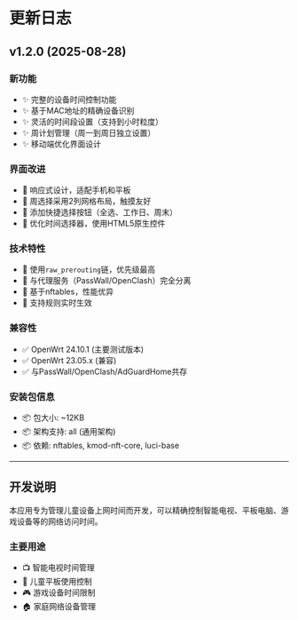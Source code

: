 # 更新日志

## v1.2.0 (2025-08-28)

### 新功能
- ✨ 完整的设备时间控制功能
- ✨ 基于MAC地址的精确设备识别
- ✨ 灵活的时间段设置（支持到小时粒度）
- ✨ 周计划管理（周一到周日独立设置）
- ✨ 移动端优化界面设计

### 界面改进
- 🎨 响应式设计，适配手机和平板
- 🎨 周选择采用2列网格布局，触摸友好
- 🎨 添加快捷选择按钮（全选、工作日、周末）
- 🎨 优化时间选择器，使用HTML5原生控件

### 技术特性
- 🔧 使用`raw_prerouting`链，优先级最高
- 🔧 与代理服务（PassWall/OpenClash）完全分离
- 🔧 基于nftables，性能优异
- 🔧 支持规则实时生效

### 兼容性
- ✅ OpenWrt 24.10.1 (主要测试版本)
- ✅ OpenWrt 23.05.x (兼容)
- ✅ 与PassWall/OpenClash/AdGuardHome共存

### 安装包信息
- 📦 包大小: ~12KB
- 📦 架构支持: all (通用架构)
- 📦 依赖: nftables, kmod-nft-core, luci-base

---

## 开发说明

本应用专为管理儿童设备上网时间而开发，可以精确控制智能电视、平板电脑、游戏设备等的网络访问时间。

### 主要用途
- 📺 智能电视时间管理
- 📱 儿童平板使用控制  
- 🎮 游戏设备时间限制
- 🏠 家庭网络设备管理